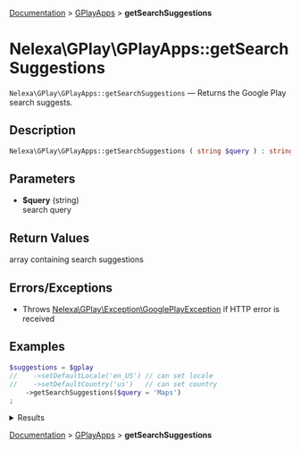 [Documentation](../../README.md) > [GPlayApps](README.md) > **getSearchSuggestions**

# Nelexa\GPlay\GPlayApps::getSearchSuggestions
`Nelexa\GPlay\GPlayApps::getSearchSuggestions` — Returns the Google Play search suggests.

## Description
```php
Nelexa\GPlay\GPlayApps::getSearchSuggestions ( string $query ) : string[]
```

## Parameters
* **$query** (string)  
search query

## Return Values
array containing search suggestions


## Errors/Exceptions
* Throws [Nelexa\GPlay\Exception\GooglePlayException](../GooglePlayException/README.md) if HTTP error is received
## Examples
```php
$suggestions = $gplay
//    ->setDefaultLocale('en_US') // can set locale
//    ->setDefaultCountry('us')   // can set country
    ->getSearchSuggestions($query = 'Maps')
;
```
<details>
  <summary>Results</summary>

```php
array:5 [
    0 => "maps"
    1 => "maps for minecraft"
    …
  ]
```

</details>

[Documentation](../../README.md) > [GPlayApps](README.md) > **getSearchSuggestions**
